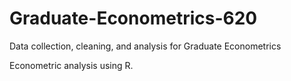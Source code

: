 # Graduate-Econometrics-620
Data collection, cleaning, and analysis for Graduate Econometrics 

Econometric analysis using R.

